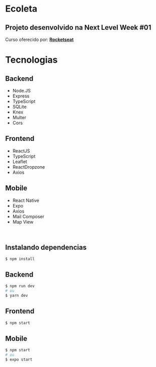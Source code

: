 # **Ecoleta**
## **Projeto desenvolvido na Next Level Week #01**
Curso oferecido por: **[Rocketseat](https://www.rocketseat.com.br)**


# Tecnologias

## Backend
* Node.JS
* Express
* TypeScript
* SQLite
* Knex
* Multer
* Cors

## Frontend
* ReactJS
* TypeScript
* Leaflet
* ReactDropzone
* Axios

## Mobile
* React Native
* Expo
* Axios
* Mail Composer
* Map View
<br/>

## Instalando dependencias
```
$ npm install
```

## Backend
```bash
$ npm run dev
# ou
$ yarn dev
```

## Frontend
```bash
$ npm start
``` 

## Mobile
```bash
$ npm start
# ou 
$ expo start
```
